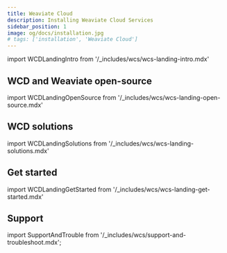 ```yaml
---
title: Weaviate Cloud
description: Installing Weaviate Cloud Services
sidebar_position: 1
image: og/docs/installation.jpg
# tags: ['installation', 'Weaviate Cloud']
---
```


import WCDLandingIntro from '/_includes/wcs/wcs-landing-intro.mdx'

<WCDLandingIntro/>

## WCD and Weaviate open-source

import WCDLandingOpenSource from '/_includes/wcs/wcs-landing-open-source.mdx'

<WCDLandingOpenSource/>

## WCD solutions

import WCDLandingSolutions from '/_includes/wcs/wcs-landing-solutions.mdx'

<WCDLandingSolutions/>

## Get started

import WCDLandingGetStarted from '/_includes/wcs/wcs-landing-get-started.mdx'

<WCDLandingGetStarted/>

## Support

import SupportAndTrouble from '/_includes/wcs/support-and-troubleshoot.mdx';

<SupportAndTrouble />
